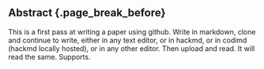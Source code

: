 ## Abstract {.page_break_before}
This is a first pass at writing a paper using github.
Write in markdown, clone and continue to write, 
either in any text editor,
or in hackmd,
or in codimd (hackmd locally hosted),
or in any other editor.
Then upload and read.
It will read the same.
Supports. 

